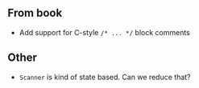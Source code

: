 ## From book
- Add support for C-style `/* ... */` block comments

## Other
- `Scanner` is kind of state based. Can we reduce that?